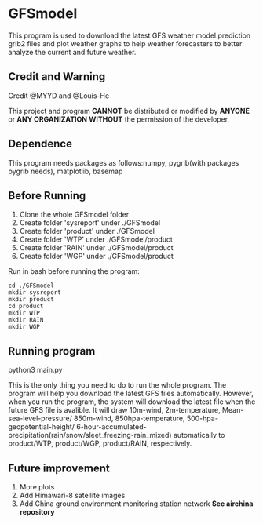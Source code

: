 # GFSmodel
This program is used to download the latest GFS weather model prediction grib2 files and plot weather graphs to help weather forecasters to better analyze the current and future weather.

## Credit and Warning
Credit @MYYD and @Louis-He

This project and program **CANNOT** be distributed or modified by **ANYONE** or **ANY ORGANIZATION** **WITHOUT** the permission of the developer.

## Dependence
This program needs packages as follows:numpy, pygrib(with packages pygrib needs), matplotlib, basemap

## Before Running
1. Clone the whole GFSmodel folder
2. Create folder 'sysreport' under ./GFSmodel
3. Create folder 'product' under ./GFSmodel
4. Create folder 'WTP' under ./GFSmodel/product
5. Create folder 'RAIN' under ./GFSmodel/product
6. Create folder 'WGP' under ./GFSmodel/product

Run in bash before running the program:
```
cd ./GFSmodel
mkdir sysreport
mkdir product
cd product
mkdir WTP
mkdir RAIN
mkdir WGP
```
## Running program
python3 main.py

This is the only thing you need to do to run the whole program. The program will help you download the latest GFS files automatically. However, when you run the program, the system will download the latest file when the future GFS file is avalible. It will draw 10m-wind, 2m-temperature, Mean-sea-level-pressure/ 850m-wind, 850hpa-temperature, 500-hpa-geopotential-height/ 6-hour-accumulated-precipitation(rain/snow/sleet_freezing-rain_mixed) automatically to product/WTP, product/WGP, product/RAIN, respectively.

## Future improvement
1. More plots
2. Add Himawari-8 satellite images
3. Add China ground environment monitoring station network **See airchina repository**
